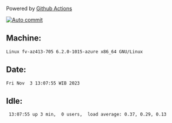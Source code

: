 Powered by [Github Actions](https://github.com/features/actions)

[![Auto commit](https://github.com/hiage/workstation/workflows/Auto%20commit/badge.svg)](https://github.com/hiage/workstation/actions?query=workflow%3A%22Auto+commit%22)

## Machine:
```
Linux fv-az413-705 6.2.0-1015-azure x86_64 GNU/Linux
```
## Date:
```
Fri Nov  3 13:07:55 WIB 2023
```
## Idle:
```
 13:07:55 up 3 min,  0 users,  load average: 0.37, 0.29, 0.13
```
